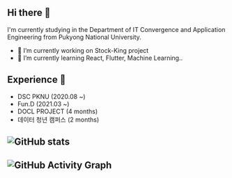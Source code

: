 ## Hi there 👋
I'm currently studying in the Department of IT Convergence and Application Engineering from Pukyong National University.


- 🔭 I’m currently working on Stock-King project 
- 🌱 I’m currently learning React, Flutter, Machine Learning.. 


## Experience 🚀
- DSC PKNU (2020.08 ~)
- Fun.D (2021.03 ~) 
- DOCL PROJECT (4 months)
- 데이터 청년 캠퍼스 (2 months)


## ![GitHub stats](https://github-readme-stats.vercel.app/api?username=qwa310&show_icons=true)  

## ![GitHub Activity Graph](https://activity-graph.herokuapp.com/graph?username=qwa310)  



